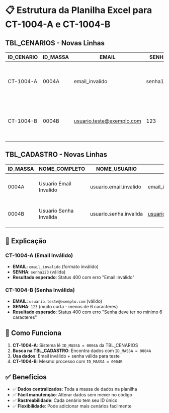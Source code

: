 # 📋 Estrutura da Planilha Excel para CT-1004-A e CT-1004-B

## TBL_CENARIOS - Novas Linhas

| ID_CENARIO | ID_MASSA | EMAIL | SENHA | FEATURE | NOME | SEQ |
|------------|----------|-------|-------|---------|------|-----|
| CT-1004-A | 0004A | email_invalido | senha123 | usuario | Tentar criar usuário com email inválido | 4A |
| CT-1004-B | 0004B | usuario.teste@exemplo.com | 123 | usuario | Tentar criar usuário com senha inválida | 4B |

## TBL_CADASTRO - Novas Linhas

| ID_MASSA | NOME_COMPLETO | NOME_USUARIO | EMAIL | SENHA | ID_USUARIO | SEQ |
|----------|---------------|--------------|-------|-------|------------|-----|
| 0004A | Usuario Email Invalido | usuario.email.invalido | email_invalido | senha123 | 00000000-0000-0000-0000-000000000000 | 4A |
| 0004B | Usuario Senha Invalida | usuario.senha.invalida | usuario.teste@exemplo.com | 123 | 00000000-0000-0000-0000-000000000000 | 4B |

## 📝 Explicação

### CT-1004-A (Email Inválido)
- **EMAIL**: `email_invalido` (formato inválido)
- **SENHA**: `senha123` (válida)
- **Resultado esperado**: Status 400 com erro "Email inválido"

### CT-1004-B (Senha Inválida)
- **EMAIL**: `usuario.teste@exemplo.com` (válido)
- **SENHA**: `123` (muito curta - menos de 6 caracteres)
- **Resultado esperado**: Status 400 com erro "Senha deve ter no mínimo 6 caracteres"

## 🔄 Como Funciona

1. **CT-1004-A**: Sistema lê `ID_MASSA = 0004A` da TBL_CENARIOS
2. **Busca na TBL_CADASTRO**: Encontra dados com `ID_MASSA = 0004A`
3. **Usa dados**: Email inválido + senha válida para teste
4. **CT-1004-B**: Mesmo processo com `ID_MASSA = 0004B`

## ✅ Benefícios

- ✅ **Dados centralizados**: Toda a massa de dados na planilha
- ✅ **Fácil manutenção**: Alterar dados sem mexer no código
- ✅ **Rastreabilidade**: Cada cenário tem seu ID único
- ✅ **Flexibilidade**: Pode adicionar mais cenários facilmente 